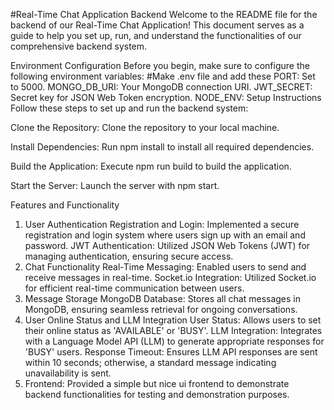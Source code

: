 
#Real-Time Chat Application Backend
Welcome to the README file for the backend of our Real-Time Chat Application! This document serves as a guide to help you set up, run, and understand the functionalities of our comprehensive backend system.

Environment Configuration
Before you begin, make sure to configure the following environment variables:
#Make .env file and add these
PORT: Set to 5000.
MONGO_DB_URI: Your MongoDB connection URI.
JWT_SECRET: Secret key for JSON Web Token encryption.
NODE_ENV:
Setup Instructions
Follow these steps to set up and run the backend system:

Clone the Repository: Clone the repository to your local machine.

Install Dependencies: Run npm install to install all required dependencies.

Build the Application: Execute npm run build to build the application.

Start the Server: Launch the server with npm start.

Features and Functionality
1. User Authentication
Registration and Login: Implemented a secure registration and login system where users sign up with an email and password.
JWT Authentication: Utilized JSON Web Tokens (JWT) for managing authentication, ensuring secure access.
2. Chat Functionality
Real-Time Messaging: Enabled users to send and receive messages in real-time.
Socket.io Integration: Utilized Socket.io for efficient real-time communication between users.
3. Message Storage
MongoDB Database: Stores all chat messages in MongoDB, ensuring seamless retrieval for ongoing conversations.
4. User Online Status and LLM Integration
User Status: Allows users to set their online status as 'AVAILABLE' or 'BUSY'.
LLM Integration: Integrates with a Language Model API (LLM) to generate appropriate responses for 'BUSY' users.
Response Timeout: Ensures LLM API responses are sent within 10 seconds; otherwise, a standard message indicating unavailability is sent.
5. Frontend: Provided a simple but nice ui frontend to demonstrate backend functionalities for testing and demonstration purposes.
